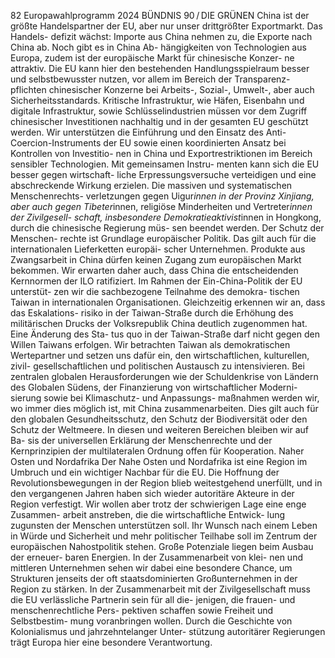 82
Europawahlprogramm 2024
BÜNDNIS 90 / DIE GRÜNEN 
China ist der größte Handelspartner der EU, aber 
nur unser drittgrößter Exportmarkt. Das Handels-
defizit wächst: Importe aus China nehmen zu, die 
Exporte nach China ab. Noch gibt es in China Ab-
hängigkeiten von Technologien aus Europa, zudem 
ist der europäische Markt für chinesische Konzer-
ne attraktiv. Die EU kann hier den bestehenden 
Handlungsspielraum besser und selbstbewusster 
nutzen, vor allem im Bereich der Transparenz-
pflichten chinesischer Konzerne bei Arbeits-, Sozial-, 
Umwelt-, aber auch Sicherheitsstandards. Kritische 
Infrastruktur, wie Häfen, Eisenbahn und digitale 
Infrastruktur, sowie Schlüsselindustrien müssen vor 
dem Zugriff chinesischer Investitionen nachhaltig 
und in der gesamten EU geschützt werden.
Wir unterstützen die Einführung und den Einsatz 
des Anti-Coercion-Instruments der EU sowie einen 
koordinierten Ansatz bei Kontrollen von Investitio-
nen in China und Exportrestriktionen im Bereich 
sensibler Technologien. Mit gemeinsamen Instru-
menten kann sich die EU besser gegen wirtschaft-
liche Erpressungsversuche verteidigen und eine 
abschreckende Wirkung erzielen.
Die massiven und systematischen Menschenrechts-
verletzungen gegen Uigur*innen in der Provinz 
Xinjiang, aber auch gegen Tibeter*innen, religiöse 
Minderheiten und Vertreter*innen der Zivilgesell-
schaft, insbesondere Demokratieaktivist*innen in 
Hongkong, durch die chinesische Regierung müs-
sen beendet werden. Der Schutz der Menschen-
rechte ist Grundlage europäischer Politik. Das gilt 
auch für die internationalen Lieferketten europäi-
scher Unternehmen. Produkte aus Zwangsarbeit 
in China dürfen keinen Zugang zum europäischen 
Markt bekommen. Wir erwarten daher auch, dass 
China die entscheidenden Kernnormen der ILO 
ratifiziert.
Im Rahmen der Ein-China-Politik der EU unterstüt-
zen wir die sachbezogene Teilnahme des demokra-
tischen Taiwan in internationalen Organisationen. 
Gleichzeitig erkennen wir an, dass das Eskalations-
risiko in der Taiwan-Straße durch die Erhöhung 
des militärischen Drucks der Volksrepublik China 
deutlich zugenommen hat. Eine Änderung des Sta-
tus quo in der Taiwan-Straße darf nicht gegen den 
Willen Taiwans erfolgen. Wir betrachten Taiwan 
als demokratischen Wertepartner und setzen uns 
dafür ein, den wirtschaftlichen, kulturellen, zivil-
gesellschaftlichen und politischen Austausch zu 
intensivieren.
Bei zentralen globalen Herausforderungen wie der 
Schuldenkrise von Ländern des Globalen Südens, 
der Finanzierung von wirtschaftlicher Moderni-
sierung sowie bei Klimaschutz- und Anpassungs-
maßnahmen werden wir, wo immer dies möglich 
ist, mit China zusammenarbeiten. Dies gilt auch für 
den globalen Gesundheitsschutz, den Schutz der 
Biodiversität oder den Schutz der Weltmeere. In 
diesen und weiteren Bereichen bleiben wir auf Ba-
sis der universellen Erklärung der Menschenrechte 
und der Kernprinzipien der multilateralen Ordnung 
offen für Kooperation.
Naher Osten und Nordafrika
Der Nahe Osten und Nordafrika ist eine Region im 
Umbruch und ein wichtiger Nachbar für die EU. 
Die Hoffnung der Revolutionsbewegungen in der 
Region blieb weitestgehend unerfüllt, und in den 
vergangenen Jahren haben sich wieder autoritäre 
Akteure in der Region verfestigt. Wir wollen aber 
trotz der schwierigen Lage eine enge Zusammen-
arbeit anstreben, die die wirtschaftliche Entwick-
lung zugunsten der Menschen unterstützen soll. Ihr 
Wunsch nach einem Leben in Würde und Sicherheit 
und mehr politischer Teilhabe soll im Zentrum der 
europäischen Nahostpolitik stehen.
Große Potenziale liegen beim Ausbau der erneuer-
baren Energien. In der Zusammenarbeit von klei-
nen und mittleren Unternehmen sehen wir dabei 
eine besondere Chance, um Strukturen jenseits der 
oft staatsdominierten Großunternehmen in der 
Region zu stärken.
In der Zusammenarbeit mit der Zivilgesellschaft 
muss die EU verlässliche Partnerin sein für all die-
jenigen, die frauen- und menschenrechtliche Pers-
pektiven schaffen sowie Freiheit und Selbstbestim-
mung voranbringen wollen. Durch die Geschichte 
von Kolonialismus und jahrzehntelanger Unter-
stützung autoritärer Regierungen trägt Europa hier 
eine besondere Verantwortung.
